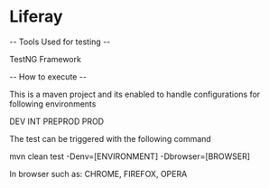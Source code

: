 # Liferay

-- Tools Used for testing --

TestNG Framework

-- How to execute --

This is a maven project and its enabled to handle configurations for following environments

DEV
INT
PREPROD
PROD

The test can be triggered with the following command

mvn clean test -Denv=[ENVIRONMENT] -Dbrowser=[BROWSER]

In browser such as: CHROME, FIREFOX, OPERA
